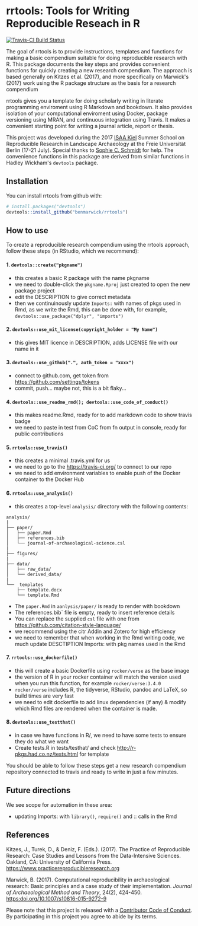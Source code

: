 
<!-- README.md is generated from README.Rmd. Please edit that file -->
rrtools: Tools for Writing Reproducible Reseach in R
====================================================

[![Travis-CI Build Status](https://travis-ci.org/benmarwick/rrtools.svg?branch=master)](https://travis-ci.org/benmarwick/rrtools)

The goal of rrtools is to provide instructions, templates and functions for making a basic compendium suitable for doing reproducible research with R. This package documents the key steps and provides convenient functions for quickly creating a new research compendium. The approach is based generally on Kitzes et al. (2017), and more specifically on Marwick's (2017) work using the R package structure as the basis for a research compendium

rrtools gives you a template for doing scholarly writing in literate programming enviroment using R Markdown and bookdown. It also provides isolation of your computational enviroment using Docker, package versioning using MRAN, and continuous integration using Travis. It makes a convenient starting point for writing a journal article, report or thesis.

This project was developed during the 2017 [ISAA Kiel](https://isaakiel.github.io/) Summer School on Reproducible Research in Landscape Archaeology at the Freie Universität Berlin (17-21 July). Special thanks to [Sophie C. Schmidt](https://github.com/SCSchmidt) for help. The convenience functions in this package are derived from similar functions in Hadley Wickham's `devtools` package.

Installation
------------

You can install rrtools from github with:

``` r
# install.packages("devtools")
devtools::install_github("benmarwick/rrtools")
```

How to use
----------

To create a reproducible research compendium using the rrtools approach, follow these steps (in RStudio, which we recommend):

#### 1. `devtools::create("pkgname")`

-   this creates a basic R package with the name pkgname
-   we need to double-click the `pkgname.Rproj` just created to open the new package project
-   edit the DESCRIPTION to give correct metadata
-   then we continuinously update `Imports:` with names of pkgs used in Rmd, as we write the Rmd, this can be done with, for example, `devtools::use_package("dplyr", "imports")`

#### 2. `devtools::use_mit_license(copyright_holder = "My Name")`

-   this gives MIT licence in DESCRIPTION, adds LICENSE file with our name in it

#### 3. `devtools::use_github(".", auth_token = "xxxx")`

-   connect to github.com, get token from <https://github.com/settings/tokens>
-   commit, push... maybe not, this is a bit flaky...

#### 4. `devtools::use_readme_rmd(); devtools::use_code_of_conduct()`

-   this makes readme.Rmd, ready for to add markdown code to show travis badge
-   we need to paste in test from CoC from fn output in console, ready for public contributions

#### 5. `rrtools::use_travis()`

-   this creates a minimal .travis.yml for us
-   we need to go to the <https://travis-ci.org/> to connect to our repo
-   we need to add environment variables to enable push of the Docker container to the Docker Hub

#### 6. `rrtools::use_analysis()`

-   this creates a top-level `analysis/` directory with the following contents:

<!-- -->

    analysis/
    |
    ├── paper/
    │   ├── paper.Rmd
    │   ├── references.bib
    │   └── journal-of-archaeological-science.csl
    |
    ├── figures/
    |
    ├── data/
    │   ├── raw_data/
    │   └── derived_data/
    |
    └──  templates
        ├── template.docx
        └── template.Rmd

-   The `paper.Rmd` in `aanlysis/paper/` is ready to render with bookdown
-   The references.bib\` file is empty, ready to insert reference details
-   You can replace the supplied `csl` file with one from <https://github.com/citation-style-language/>
-   we recommend using the citr Addin and Zotero for high efficiency
-   we need to remember that when working in the Rmd writing code, we much update DESCTIPTION Imports: with pkg names used in the Rmd

#### 7. `rrtools::use_dockerfile()`

-   this will create a basic Dockerfile using `rocker/verse` as the base image
-   the version of R in your rocker container will match the version used when you run this function, for example `rocker/verse:3.4.0`
-   `rocker/verse` includes R, the tidyverse, RStudio, pandoc and LaTeX, so build times are very fast
-   we need to edit dockerfile to add linux dependencies (if any) & modify which Rmd files are rendered when the container is made.

#### 8. `devtools::use_testthat()`

-   in case we have functions in R/, we need to have some tests to ensure they do what we want
-   Create tests.R in tests/testhat/ and check <http://r-pkgs.had.co.nz/tests.html> for template

You should be able to follow these steps get a new research compendium repository connected to travis and ready to write in just a few minutes.

Future directions
-----------------

We see scope for automation in these area:

-   updating Imports: with `library()`, `require()` and :: calls in the Rmd

References
----------

Kitzes, J., Turek, D., & Deniz, F. (Eds.). (2017). The Practice of Reproducible Research: Case Studies and Lessons from the Data-Intensive Sciences. Oakland, CA: University of California Press. <https://www.practicereproducibleresearch.org>

Marwick, B. (2017). Computational reproducibility in archaeological research: Basic principles and a case study of their implementation. *Journal of Archaeological Method and Theory*, 24(2), 424-450. <https:doi.org/10.1007/s10816-015-9272-9>

Please note that this project is released with a [Contributor Code of Conduct](CONDUCT.md). By participating in this project you agree to abide by its terms.
